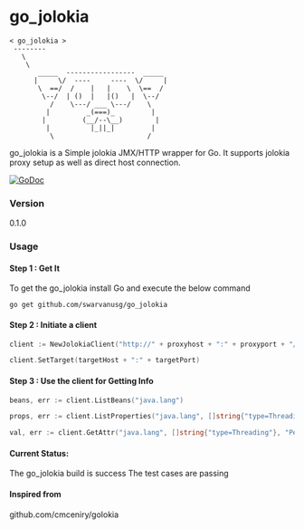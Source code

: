 # go_jolokia

```
< go_jolokia >
 --------
   \
    \   
       _____  -----------------  _____
      |     \/  ----     ----  \/     |
       \  ==/  /    |   |    \  \==  /
        \--/  | ()  |   |()   |  \--/
          /    \---/ ___ \---/    \
         |         _(===)_         |
        |         (__/--\__)        |
         |          |_||_|         |
          \                       /   
```

go_jolokia is a Simple jolokia JMX/HTTP wrapper for Go. It supports jolokia proxy setup as well as direct host connection.

[![GoDoc](https://img.shields.io/badge/api-Godoc-blue.svg?style=flat-square)](https://godoc.org/github.com/swarvanusg/go_jolokia)

### Version
0.1.0

### Usage

#### Step 1 : Get It
To get the go_jolokia install Go and execute the below command 
```
go get github.com/swarvanusg/go_jolokia
```

#### Step 2 : Initiate a client
```go
client := NewJolokiaClient("http://" + proxyhost + ":" + proxyport + "/" + jolokia)

client.SetTarget(targetHost + ":" + targetPort)
```

#### Step 3 : Use the client for Getting Info
```go
beans, err := client.ListBeans("java.lang")

props, err := client.ListProperties("java.lang", []string{"type=Threading"})

val, err := client.GetAttr("java.lang", []string{"type=Threading"}, "PeakThreadCount")
```


#### Current Status:
The go_jolokia build is success
The test cases are passing 

#### Inspired from
github.com/cmceniry/golokia 
